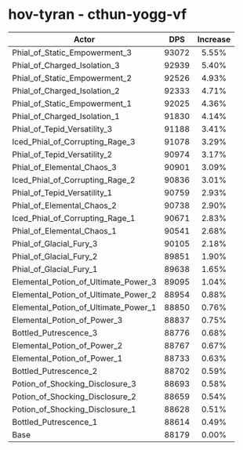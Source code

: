 # hov-tyran - cthun-yogg-vf
| Actor | DPS | Increase |
|---|:---:|:---:|
|Phial_of_Static_Empowerment_3|93072|5.55%|
|Phial_of_Charged_Isolation_3|92939|5.40%|
|Phial_of_Static_Empowerment_2|92526|4.93%|
|Phial_of_Charged_Isolation_2|92333|4.71%|
|Phial_of_Static_Empowerment_1|92025|4.36%|
|Phial_of_Charged_Isolation_1|91830|4.14%|
|Phial_of_Tepid_Versatility_3|91188|3.41%|
|Iced_Phial_of_Corrupting_Rage_3|91078|3.29%|
|Phial_of_Tepid_Versatility_2|90974|3.17%|
|Phial_of_Elemental_Chaos_3|90901|3.09%|
|Iced_Phial_of_Corrupting_Rage_2|90836|3.01%|
|Phial_of_Tepid_Versatility_1|90759|2.93%|
|Phial_of_Elemental_Chaos_2|90738|2.90%|
|Iced_Phial_of_Corrupting_Rage_1|90671|2.83%|
|Phial_of_Elemental_Chaos_1|90541|2.68%|
|Phial_of_Glacial_Fury_3|90105|2.18%|
|Phial_of_Glacial_Fury_2|89851|1.90%|
|Phial_of_Glacial_Fury_1|89638|1.65%|
|Elemental_Potion_of_Ultimate_Power_3|89095|1.04%|
|Elemental_Potion_of_Ultimate_Power_2|88954|0.88%|
|Elemental_Potion_of_Ultimate_Power_1|88850|0.76%|
|Elemental_Potion_of_Power_3|88837|0.75%|
|Bottled_Putrescence_3|88776|0.68%|
|Elemental_Potion_of_Power_2|88767|0.67%|
|Elemental_Potion_of_Power_1|88733|0.63%|
|Bottled_Putrescence_2|88702|0.59%|
|Potion_of_Shocking_Disclosure_3|88693|0.58%|
|Potion_of_Shocking_Disclosure_2|88659|0.54%|
|Potion_of_Shocking_Disclosure_1|88628|0.51%|
|Bottled_Putrescence_1|88614|0.49%|
|Base|88179|0.00%|
